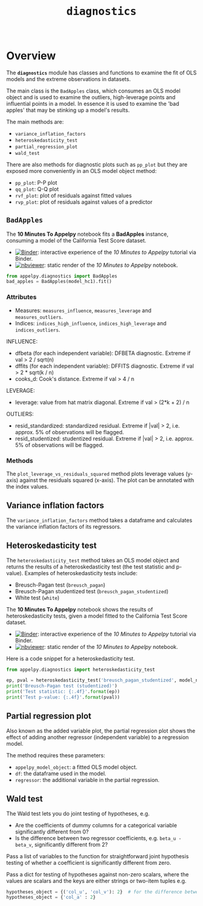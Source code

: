 <header>
<pre><p style="font-size:28px;"><b>diagnostics</b></p></pre>
</header>

# Overview
The **`diagnostics`** module has classes and functions to examine the fit of OLS models and the extreme observations in datasets.

The main class is the `BadApples` class, which consumes an OLS model object and is used to examine the outliers, high-leverage points and influential points in a model.  In essence it is used to examine the 'bad apples' that may be stinking up a model's results.

The main methods are:

- `variance_inflation_factors`
- `heteroskedasticity_test`
- `partial_regression_plot`
- `wald_test`

There are also methods for diagnostic plots such as `pp_plot` but they are exposed more conveniently in an OLS model object method:

- `pp_plot`: P-P plot
- `qq_plot`: Q-Q plot
- `rvf_plot`: plot of residuals against fitted values
- `rvp_plot`: plot of residuals against values of a predictor

## `BadApples`
The **10 Minutes To Appelpy** notebook fits a **BadApples** instance, consuming a model of the California Test Score dataset.

- [![Binder](https://mybinder.org/badge_logo.svg)](https://mybinder.org/v2/gh/mfarragher/appelpy-examples/master?filepath=00_ten-minutes-to-appelpy.ipynb): interactive experience of the *10 Minutes to Appelpy* tutorial via Binder.
- [![nbviewer](https://img.shields.io/badge/render-nbviewer-orange.svg)](https://nbviewer.jupyter.org/github/mfarragher/appelpy-examples/blob/master/00_ten-minutes-to-appelpy.ipynb): static render of the *10 Minutes to Appelpy* notebook.

```python
from appelpy.diagnostics import BadApples
bad_apples = BadApples(model_hc1).fit()
```

### Attributes
- Measures: `measures_influence`, `measures_leverage` and `measures_outliers`.
- Indices: `indices_high_influence`, `indices_high_leverage` and `indices_outliers`.

INFLUENCE:

- dfbeta (for each independent variable): DFBETA diagnostic.
    Extreme if val > 2 / sqrt(n)
- dffits (for each independent variable): DFFITS diagnostic.
    Extreme if val > 2 * sqrt(k / n)
- cooks_d: Cook's distance.  Extreme if val > 4 / n

LEVERAGE:

- leverage: value from hat matrix diagonal.  Extreme if
    val > (2*k + 2) / n

OUTLIERS:

- resid_standardized: standardized residual.  Extreme if
    |val| > 2, i.e. approx. 5% of observations will be
    flagged.
- resid_studentized: studentized residual.  Extreme if
    |val| > 2, i.e. approx. 5% of observations will be
    flagged.

### Methods
The `plot_leverage_vs_residuals_squared` method plots leverage values (y-axis) against the residuals squared (x-axis).  The plot can be annotated with the index values.

## Variance inflation factors
The `variance_inflation_factors` method takes a dataframe and calculates the variance inflation factors of its regressors.

## Heteroskedasticity test
The `heteroskedasticity_test` method takes an OLS model object and returns the results of a heteroskedasticity test (the test statistic and p-value).  Examples of heteroskedasticity tests include:

- Breusch-Pagan test (`breusch_pagan`)
- Breusch-Pagan studentized test (`breusch_pagan_studentized`)
- White test (`white`)

The **10 Minutes To Appelpy** notebook shows the results of heteroskedasticity tests, given a model fitted to the California Test Score dataset.

- [![Binder](https://mybinder.org/badge_logo.svg)](https://mybinder.org/v2/gh/mfarragher/appelpy-examples/master?filepath=00_ten-minutes-to-appelpy.ipynb): interactive experience of the *10 Minutes to Appelpy* tutorial via Binder.
- [![nbviewer](https://img.shields.io/badge/render-nbviewer-orange.svg)](https://nbviewer.jupyter.org/github/mfarragher/appelpy-examples/blob/master/00_ten-minutes-to-appelpy.ipynb): static render of the *10 Minutes to Appelpy* notebook.

Here is a code snippet for a heteroskedasticity test.
```python
from appelpy.diagnostics import heteroskedasticity_test

ep, pval = heteroskedasticity_test('breusch_pagan_studentized', model_nonrobust)
print('Breusch-Pagan test (studentized)')
print('Test statistic: {:.4f}'.format(ep))
print('Test p-value: {:.4f}'.format(pval))
```

## Partial regression plot
Also known as the added variable plot, the partial regression plot shows the effect of adding another regressor (independent variable) to a regression model.

The method requires these parameters:

- `appelpy_model_object`: a fitted OLS model object.
- `df`: the dataframe used in the model.
- `regressor`: the additional variable in the partial regression.

## Wald test
The Wald test lets you do joint testing of hypotheses, e.g.

- Are the coefficients of dummy columns for a categorical variable significantly different from 0?
- Is the difference between two regressor coefficients, e.g. `beta_u - beta_v`, significantly different from 2?

Pass a list of variables to the function for straightforward joint hypothesis testing of whether a coefficient is significantly different from zero.

Pass a dict for testing of hypotheses against non-zero scalars, where the values are scalars and the keys are either strings or two-item tuples e.g.

```python
hypotheses_object = {('col_u', 'col_v'): 2}  # for the difference between two coefficients
hypotheses_object = {'col_a' : 2}
```